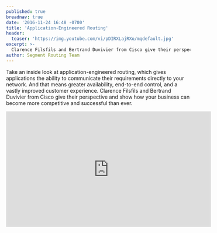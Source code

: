 ```yaml
---
published: true
breadnav: true
date: '2016-11-24 16:48 -0700'
title: 'Application-Engineered Routing'
header:
  teaser: 'https://img.youtube.com/vi/pDIRXLajRXo/mqdefault.jpg'
excerpt: >-
  Clarence Filsfils and Bertrand Duvivier from Cisco give their perspective and show how your business can become more competitive and successful than ever with Segment Routing.
author: Segment Routing Team
---
```

Take an inside look at application-engineered routing, which gives applications the ability to communicate their requirements directly to your network. And that means greater availability, end-to-end control, and a vastly improved customer experience. Clarence Filsfils and Bertrand Duvivier from Cisco give their perspective and show how your business can become more competitive and successful than ever.

<iframe width="560" height="315" src="https://www.youtube.com/embed/pDIRXLajRXo" frameborder="0" allowfullscreen></iframe>